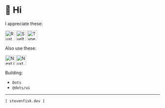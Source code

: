 # 👋 Hi

I appreciate these:

<p align="left">
  <picture>
    <source media="(prefers-color-scheme: dark)" srcset="https://cdn.simpleicons.org/rust/FFFFFF" />
    <source media="(prefers-color-scheme: light)" srcset="https://cdn.simpleicons.org/rust/000000" />
    <img src="https://cdn.simpleicons.org/rust/000000" width="32" alt="Rust" />
  </picture>
  <img src="https://cdn.simpleicons.org/svelte/FF3E00" width="32" alt="Svelte" />
  <img src="https://cdn.simpleicons.org/typescript/3178C6" width="32" alt="TypeScript" />
</p>

Also use these:

<p align="left">
  <picture>
    <source media="(prefers-color-scheme: dark)" srcset="https://cdn.simpleicons.org/nextdotjs/FFFFFF" />
    <source media="(prefers-color-scheme: light)" srcset="https://cdn.simpleicons.org/nextdotjs/000000" />
    <img src="https://cdn.simpleicons.org/nextdotjs/000000" width="32" alt="Next.js" />
  </picture>
  <img src="https://cdn.simpleicons.org/nuxt/00DC82" width="32" alt="Nuxt" />
</p>

Building:
- `Dots`
- `@dots/ui`
---
`[ stevenfisk.dev ]`
